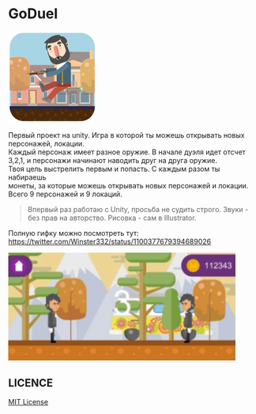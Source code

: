 # GoDuel

![N|Solid](https://github.com/Winster332/GoDuel/blob/master/images/icon.png)

Первый проект на unity. 
Игра в которой ты можешь открывать новых персонажей, локации. 
<br>
Каждый персонаж имеет разное оружие. В начале дуэля идет отсчет 
<br>
3,2,1, и персонажи начинают наводить друг на друга оружие. 
<br>
Твоя цель выстрелить первым и попасть. С каждым разом ты набираешь 
<br>
монеты, за которые можешь открывать новых персонажей и локации. 
<br>
Всего 9 персонажей и 9 локаций.
<br>
> Впервый раз работаю с Unity, просьба не судить строго. Звуки - без прав на авторство. Рисовка - сам в Illustrator.

Полную гифку можно посмотреть тут: https://twitter.com/Winster332/status/1100377679394689026

<img width="460" src="https://github.com/Winster332/GoDuel/blob/master/images/ezgif-4-9fd9dcf8942f.gif">

LICENCE
-------
[MIT License](https://github.com/Winster332/GoDuel/blob/master/LICENSE)
